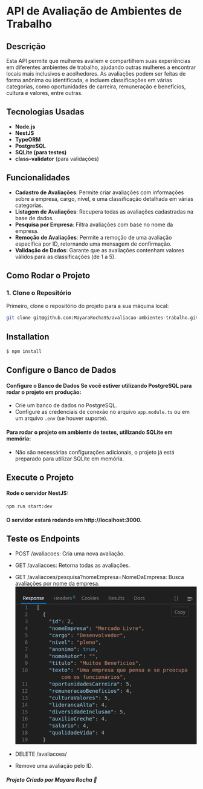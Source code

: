 
# API de Avaliação de Ambientes de Trabalho

## Descrição
Esta API permite que mulheres avaliem e compartilhem suas experiências em diferentes ambientes de trabalho, ajudando outras mulheres a encontrar locais mais inclusivos e acolhedores. As avaliações podem ser feitas de forma anônima ou identificada, e incluem classificações em várias categorias, como oportunidades de carreira, remuneração e benefícios, cultura e valores, entre outras.

## Tecnologias Usadas
- **Node.js**
- **NestJS**
- **TypeORM**
- **PostgreSQL**
- **SQLite (para testes)**
- **class-validator** (para validações)

## Funcionalidades
- **Cadastro de Avaliações**: Permite criar avaliações com informações sobre a empresa, cargo, nível, e uma classificação detalhada em várias categorias.
- **Listagem de Avaliações**: Recupera todas as avaliações cadastradas na base de dados.
- **Pesquisa por Empresa**: Filtra avaliações com base no nome da empresa.
- **Remoção de Avaliações**: Permite a remoção de uma avaliação específica por ID, retornando uma mensagem de confirmação.
- **Validação de Dados**: Garante que as avaliações contenham valores válidos para as classificações (de 1 a 5).

## Como Rodar o Projeto

### 1. Clone o Repositório
Primeiro, clone o repositório do projeto para a sua máquina local:
```bash
git clone git@github.com:MayaraRocha95/avaliacao-ambientes-trabalho.git
```

## Installation

```bash
$ npm install
```
## Configure o Banco de Dados

####  Configure o Banco de Dados Se você estiver utilizando PostgreSQL para rodar o projeto em produção: 
* Crie um banco de dados no PostgreSQL.
 * Configure as credenciais de conexão no arquivo `app.module.ts` ou em um arquivo `.env` (se houver suporte).


 #### Para rodar o projeto em ambiente de testes, utilizando SQLite em memória:
 * Não são necessárias configurações adicionais, o projeto já está preparado para utilizar SQLite em memória.

 ## Execute o Projeto

#### Rode o servidor NestJS:

```
npm run start:dev
```

#### O servidor estará rodando em http://localhost:3000.


## Teste os Endpoints

   * POST /avaliacoes: Cria uma nova avaliação.
   * GET /avaliacoes: Retorna todas as avaliações.
   * GET /avaliacoes/pesquisa?nomeEmpresa=NomeDaEmpresa: Busca avaliações por nome da empresa.
    ![Avaliações](./assets/pesquisa.png)

   * DELETE /avaliacoes/
   * Remove uma avaliação pelo ID.




 #####  Projeto Criado por Mayara Rocha 💜